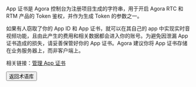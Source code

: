 App 证书是 Agora 控制台为注册项目生成的字符串，用于开启 Agora RTC 和 RTM 产品的 Token 鉴权，并作为生成 Token 的参数之一。

如果有人窃取了你的 App ID 和 App 证书，就可以在其自己的 app 中实现实时音视频功能，且由此产生的费用和相关数据都会进入你的账号。为避免因泄漏 App 证书造成的损失，请妥善保管好你的 App 证书。Agora 建议你将 App 证书存储在业务服务器上，而非客户端上。

<div class="alert info">相关链接：<a href="https://docs.agora.io/cn/Agora%20Platform/manage_projects?platform=All%20Platforms#管理-app-证书">管理 App 证书</a></div>

<a href="./terms"><button>返回术语库</button></a>
